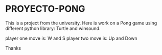 # PROYECTO-PONG
This is a project from the university. Here is work on a Pong game using different python library: Turtle and winsound.

player one move is: W and S
player two move is: Up and Down

Thanks
